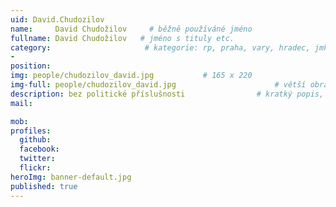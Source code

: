 ```yaml
---
uid: David.Chudozilov
name:     David Chudožilov     # běžně používáné jméno
fullname: David Chudožilov   # jméno s tituly etc.
category:                     # kategorie: rp, praha, vary, hradec, jmk, senat
- 
position:
img: people/chudozilov_david.jpg           # 165 x 220
img-full: people/chudozilov_david.jpg                      # větší obrázek zobrazený na podrobném profilu
description: bez politické příslušnosti                # kratký popis, max 160 znaků
mail:

mob:         
profiles:
  github:
  facebook:       
  twitter:        
  flickr:       
heroImg: banner-default.jpg
published: true
---
```

